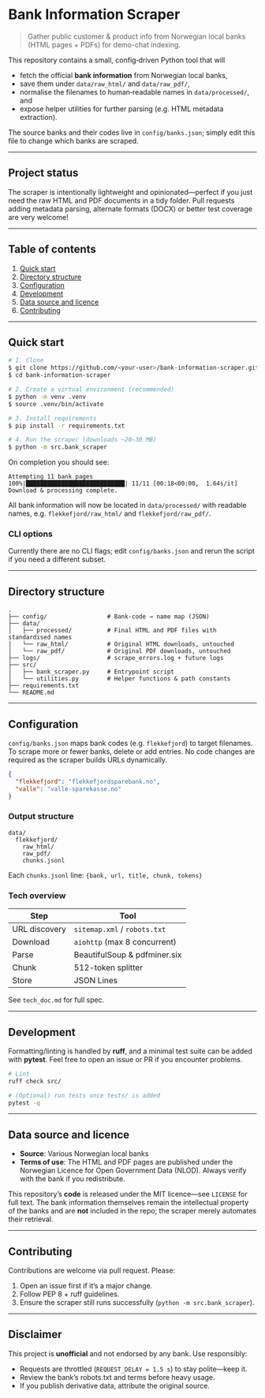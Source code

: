# Bank Information Scraper

> Gather public customer & product info from Norwegian local banks (HTML pages + PDFs) for demo-chat indexing.

This repository contains a small, config‑driven Python tool that will

* fetch the official **bank information** from Norwegian local banks,
* save them under `data/raw_html/` and `data/raw_pdf/`,
* normalise the filenames to human‑readable names in `data/processed/`, and
* expose helper utilities for further parsing (e.g. HTML metadata extraction).

The source banks and their codes live in `config/banks.json`; simply edit this file to change which banks are scraped.

---

## Project status

The scraper is intentionally lightweight and opinionated—perfect if you just need the raw HTML and PDF documents in a tidy folder.  Pull requests adding
metadata parsing, alternate formats (DOCX) or better test coverage
are very welcome!

---

## Table of contents

1. [Quick start](#quick-start)
2. [Directory structure](#directory-structure)
3. [Configuration](#configuration)
4. [Development](#development)
5. [Data source and licence](#data-source-and-licence)
6. [Contributing](#contributing)

---

## Quick start

```bash
# 1. Clone
$ git clone https://github.com/<your-user>/bank-information-scraper.git
$ cd bank-information-scraper

# 2. Create a virtual environment (recommended)
$ python -m venv .venv
$ source .venv/bin/activate

# 3. Install requirements
$ pip install -r requirements.txt

# 4. Run the scraper (downloads ~20–30 MB)
$ python -m src.bank_scraper
```

On completion you should see:

```text
Attempting 11 bank pages
100%|████████████████████████████| 11/11 [00:18<00:00,  1.64s/it]
Download & processing complete.
```

All bank information will now be located in `data/processed/` with readable names, e.g. `flekkefjord/raw_html/` and `flekkefjord/raw_pdf/`.

### CLI options

Currently there are no CLI flags; edit `config/banks.json` and rerun the script if you need a different subset.

---

## Directory structure

```text
.
├── config/                 # Bank‑code → name map (JSON)
├── data/
│   ├── processed/          # Final HTML and PDF files with standardised names
│   └── raw_html/           # Original HTML downloads, untouched
│   └── raw_pdf/            # Original PDF downloads, untouched
├── logs/                   # scrape_errors.log + future logs
├── src/
│   ├── bank_scraper.py     # Entrypoint script
│   └── utilities.py        # Helper functions & path constants
├── requirements.txt
└── README.md
```

---

## Configuration

`config/banks.json` maps bank codes (e.g. `flekkefjord`) to target filenames. To scrape more or fewer banks, delete or add entries.  No code changes are required as the scraper builds URLs dynamically.

```json
{
  "flekkefjord": "flekkefjordsparebank.no",
  "valle": "valle-sparekasse.no"
}
```

### Output structure

```
data/
  flekkefjord/
    raw_html/
    raw_pdf/
    chunks.jsonl
```

Each `chunks.jsonl` line: `{bank, url, title, chunk, tokens}`

### Tech overview

| Step | Tool |
|---|---|
| URL discovery | `sitemap.xml` / `robots.txt` |
| Download | `aiohttp` (max 8 concurrent) |
| Parse | BeautifulSoup & pdfminer.six |
| Chunk | 512-token splitter |
| Store | JSON Lines |

See `tech_doc.md` for full spec.

---

## Development

Formatting/linting is handled by **ruff**, and a minimal test suite can be added with **pytest**.  Feel free to open an issue or PR if you encounter problems.

```bash
# Lint
ruff check src/

# (Optional) run tests once tests/ is added
pytest -q
```

---

## Data source and licence

* **Source**: Various Norwegian local banks
* **Terms of use**: The HTML and PDF pages are published under the Norwegian Licence for Open Government Data (NLOD). Always verify with the bank if you redistribute.

This repository’s **code** is released under the MIT licence—see `LICENSE` for full text.  The bank information themselves remain the intellectual property of the banks and are **not** included in the repo; the scraper merely automates their retrieval.

---

## Contributing

Contributions are welcome via pull request.  Please:

1. Open an issue first if it’s a major change.
2. Follow PEP 8 + ruff guidelines.
3. Ensure the scraper still runs successfully (`python -m src.bank_scraper`).

---

## Disclaimer

This project is **unofficial** and not endorsed by any bank.  Use responsibly:

* Requests are throttled (`REQUEST_DELAY = 1.5 s`) to stay polite—keep it.
* Review the bank’s robots.txt and terms before heavy usage.
* If you publish derivative data, attribute the original source.
